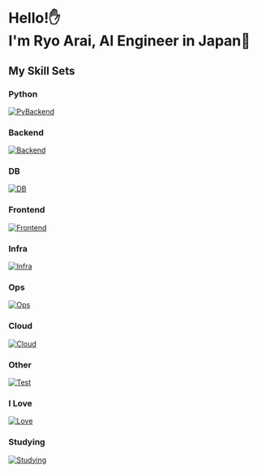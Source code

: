 <h1>
  Hello!✋<br/>
  I'm Ryo Arai, AI Engineer in Japan🗾<br/>
</h1>

## My Skill Sets

### Python

[![PyBackend](https://go-skill-icons.vercel.app/api/icons?i=py,langchain,llamaindex,pytorch,lightning,tensorflow,scikitlearn,opencv,matplotlib,pandas,fastapi,flask&perline=10)](https://go-skill-icons.vercel.app/api)

### Backend

[![Backend](https://go-skill-icons.vercel.app/api/icons?i=java,spring,hibernate,gradle,go,fiber,grpc,bun,express,nodejs,strapi,stripe,apollo,graphql,lua&perline=10)](https://go-skill-icons.vercel.app/api)

### DB

[![DB](https://go-skill-icons.vercel.app/api/icons?i=postgresql,mariadb,mysql,sqlite,redis,mongodb,qdrant,pinecone,lua&perline=10)](https://go-skill-icons.vercel.app/api)

### Frontend

[![Frontend](https://go-skill-icons.vercel.app/api/icons?i=ts,react,redux,nextjs,vue,vuetify,nuxtjs,materialui,tailwind&perline=10)](https://go-skill-icons.vercel.app/api)

### Infra

[![Infra](https://go-skill-icons.vercel.app/api/icons?i=docker,kubernetes,ansible,terraform,vagrant,virtualbox&perline=10)](https://go-skill-icons.vercel.app/api)

### Ops

[![Ops](https://go-skill-icons.vercel.app/api/icons?i=prometheus,grafana,sentry,github,githubactions,jenkins,aws,gcp,azure&perline=10)](https://go-skill-icons.vercel.app/api)

### Cloud

[![Cloud](https://go-skill-icons.vercel.app/api/icons?i=aws,gcp,azure&perline=10)](https://go-skill-icons.vercel.app/api)

### Other

[![Test](https://go-skill-icons.vercel.app/api/icons?i=bash,regex,selenium&perline=10)](https://go-skill-icons.vercel.app/api)

### I Love

[![Love](https://go-skill-icons.vercel.app/api/icons?i=neovim,vim,md,bash,docker,ubuntu,arch,claude,pytorch,go,java,graphql,postgresql,bun,nextjs,materialui,githubactions,aws&perline=10)](https://go-skill-icons.vercel.app/api)

### Studying

[![Studying](https://go-skill-icons.vercel.app/api/icons?i=kali,cpp,rust,matlab,kubernetes,dart,flutter,kafka,elasticsearch,supabase,playwright,aws,gcp,azure,jest,vite,vitest,svelte,gatsby,reactnative&perline=10)](https://go-skill-icons.vercel.app/api)
